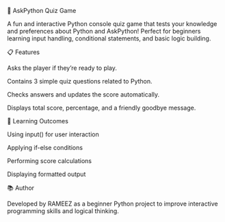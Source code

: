 🧠 AskPython Quiz Game

A fun and interactive Python console quiz game that tests your knowledge and preferences about Python and AskPython! Perfect for beginners learning input handling, conditional statements, and basic logic building.

📋 Features

Asks the player if they’re ready to play.

Contains 3 simple quiz questions related to Python.

Checks answers and updates the score automatically.

Displays total score, percentage, and a friendly goodbye message.


🏁 Learning Outcomes

Using input() for user interaction

Applying if-else conditions

Performing score calculations

Displaying formatted output

📚 Author

Developed by RAMEEZ as a beginner Python project to improve interactive programming skills and logical thinking.